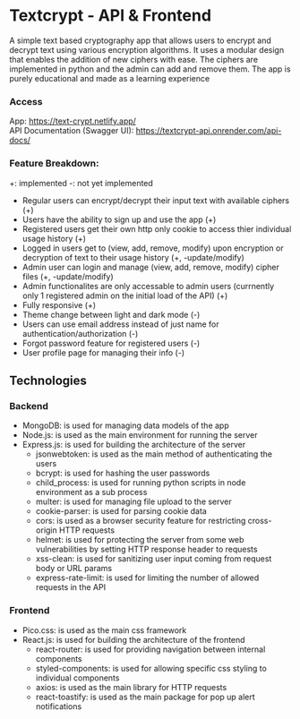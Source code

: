 # Textcrypt - API & Frontend

A simple text based cryptography app that allows users to encrypt and decrypt text using various encryption algorithms. It uses a modular design that enables the addition of new ciphers with ease. The ciphers are implemented in python and the admin can add and remove them. The app is purely educational and made as a learning experience

### Access

App: https://text-crypt.netlify.app/
<br>
API Documentation (Swagger UI): https://textcrypt-api.onrender.com/api-docs/

### Feature Breakdown:

+: implemented
-: not yet implemented

- Regular users can encrypt/decrypt their input text with available ciphers (+)
- Users have the ability to sign up and use the app (+)
- Registered users get their own http only cookie to access thier individual usage history (+)
- Logged in users get to (view, add, remove, modify) upon encryption or decryption of text to their usage history (+, -update/modify)
- Admin user can login and manage (view, add, remove, modify) cipher files (+, -update/modify)
- Admin functionalites are only accessable to admin users (currnently only 1 registered admin on the initial load of the API) (+)
- Fully responsive (+)
- Theme change between light and dark mode (-)
- Users can use email address instead of just name for authentication/authorization (-)
- Forgot password feature for registered users (-)
- User profile page for managing their info (-)


## Technologies

### Backend

- MongoDB: is used for managing data models of the app
- Node.js: is used as the main environment for running the server
- Express.js: is used for building the architecture of the server
  - jsonwebtoken: is used as the main method of authenticating the users
  - bcrypt: is used for hashing the user passwords
  - child_process: is used for running python scripts in node environment as a sub process
  - multer: is used for managing file upload to the server
  - cookie-parser: is used for parsing cookie data
  - cors: is used as a browser security feature for restricting cross-origin HTTP requests
  - helmet: is used for protecting the server from some web vulnerabilities by setting HTTP response header to requests
  - xss-clean: is used for sanitizing user input coming from request body or URL params
  - express-rate-limit: is used for limiting the number of allowed requests in the API

### Frontend

- Pico.css: is used as the main css framework
- React.js: is used for building the architecture of the frontend
  - react-router: is used for providing navigation between internal components
  - styled-components: is used for allowing specific css styling to individual components 
  - axios: is used as the main library for HTTP requests
  - react-toastify: is used as the main package for pop up alert notifications